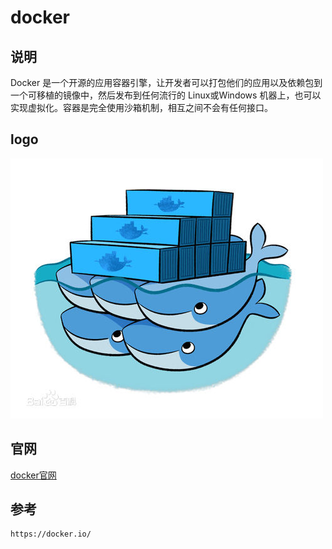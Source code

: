 # docker

## 说明

Docker 是一个开源的应用容器引擎，让开发者可以打包他们的应用以及依赖包到一个可移植的镜像中，然后发布到任何流行的 Linux或Windows 机器上，也可以实现虚拟化。容器是完全使用沙箱机制，相互之间不会有任何接口。


## logo

![docker](/assets/images/dockerLogo.jpg)


## 官网

[docker官网](https://docker.io/)

## 参考

```
https://docker.io/
```
